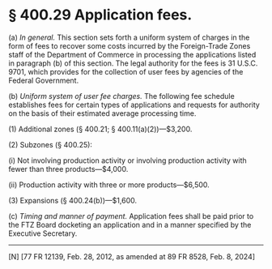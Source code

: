 # § 400.29   Application fees.

(a) *In general.* This section sets forth a uniform system of charges in the form of fees to recover some costs incurred by the Foreign-Trade Zones staff of the Department of Commerce in processing the applications listed in paragraph (b) of this section. The legal authority for the fees is 31 U.S.C. 9701, which provides for the collection of user fees by agencies of the Federal Government.


(b) *Uniform system of user fee charges.* The following fee schedule establishes fees for certain types of applications and requests for authority on the basis of their estimated average processing time.


(1) Additional zones (§ 400.21; § 400.11(a)(2))—$3,200.


(2) Subzones (§ 400.25):


(i) Not involving production activity or involving production activity with fewer than three products—$4,000.


(ii) Production activity with three or more products—$6,500.


(3) Expansions (§ 400.24(b))—$1,600.


(c) *Timing and manner of payment.* Application fees shall be paid prior to the FTZ Board docketing an application and in a manner specified by the Executive Secretary.





---

[N] [77 FR 12139, Feb. 28, 2012, as amended at 89 FR 8528, Feb. 8, 2024]






